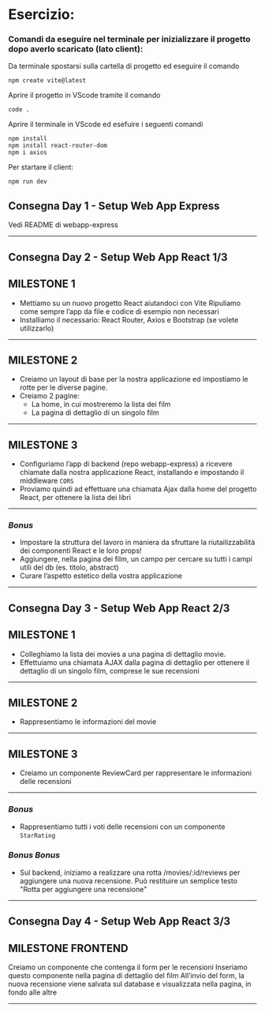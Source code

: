 # **Esercizio:** 

### Comandi da eseguire nel terminale per inizializzare il progetto dopo averlo scaricato (lato client):

Da terminale spostarsi sulla cartella di progetto ed eseguire il comando

    npm create vite@latest   

Aprire il progetto in VScode tramite il comando

    code .

Aprire il terminale in VScode ed esefuire i seguenti comandi

    npm install   
    npm install react-router-dom
    npm i axios

Per startare il client:

    npm run dev

## Consegna Day 1 - Setup Web App Express
Vedi README di webapp-express

---
## Consegna Day 2 - Setup Web App React 1/3

## MILESTONE 1
- Mettiamo su un nuovo progetto React aiutandoci con Vite
Ripuliamo come sempre l’app da file e codice di esempio non necessari
- Installiamo il necessario: React Router, Axios e Bootstrap (se volete utilizzarlo)

---
## MILESTONE 2
- Creiamo un layout di base per la nostra applicazione ed impostiamo le rotte per le diverse pagine.
- Creiamo 2 pagine:
    - La home, in cui mostreremo la lista dei film
    - La pagina di dettaglio di un singolo film

---
## MILESTONE 3
- Configuriamo l’app di backend (repo webapp-express) a ricevere chiamate dalla nostra applicazione React, installando e impostando il middleware ``CORS``
- Proviamo quindi ad effettuare una chiamata Ajax dalla home del progetto React, per ottenere la lista dei libri

---
### *Bonus*
- Impostare la struttura del lavoro in maniera da sfruttare la riutailizzabilità dei componenti React e le loro props!
- Aggiungere, nella pagina dei film, un campo per cercare su tutti i campi utili del db (es. titolo, abstract)
- Curare l’aspetto estetico della vostra applicazione

---

## Consegna Day 3 - Setup Web App React 2/3

## MILESTONE 1
- Colleghiamo la lista dei movies a una pagina di dettaglio movie.
- Effettuiamo una chiamata AJAX dalla pagina di dettaglio per ottenere il dettaglio di un singolo film, comprese le sue recensioni

---
## MILESTONE 2
- Rappresentiamo le informazioni del movie

---
## MILESTONE 3
- Creiamo un componente ReviewCard per rappresentare le informazioni delle recensioni

---
### *Bonus*
- Rappresentiamo tutti i voti delle recensioni con un componente ``StarRating``
### *Bonus Bonus*
- Sul backend, iniziamo a realizzare una rotta /movies/:id/reviews per aggiungere una nuova recensione.
Può restituire un semplice testo "Rotta per aggiungere una recensione"

---
## Consegna Day 4 - Setup Web App React 3/3

## MILESTONE FRONTEND
Creiamo un componente che contenga il form per le recensioni
Inseriamo questo componente nella pagina di dettaglio del film
All’invio del form, la nuova recensione viene salvata sul database e visualizzata nella pagina, in fondo alle altre

---


